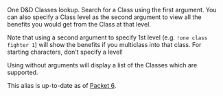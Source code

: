 One D&D Classes lookup. Search for a Class using the first argument. You can also specify a Class level as the second argument to view all the benefits you would get from the Class at that level.

Note that using a second argument to specify 1st level (e.g. `!one class fighter 1`) will show the benefits if you multiclass into that class. For starting characters, don't specify a level!

Using without arguments will display a list of the Classes which are supported.

This alias is up-to-date as of [Packet 6](https://www.dndbeyond.com/sources/ua/ph-playtest-6).